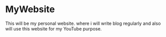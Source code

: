 # MyWebsite
This will be my personal website. where i will write blog regularly and also will use this website for my YouTube purpose.
